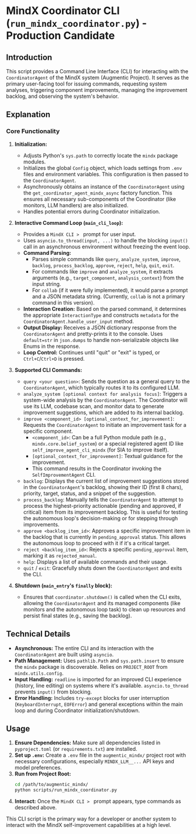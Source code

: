 # MindX Coordinator CLI (`run_mindx_coordinator.py`) - Production Candidate

## Introduction

This script provides a Command Line Interface (CLI) for interacting with the `CoordinatorAgent` of the MindX system (Augmentic Project). It serves as the primary user-facing tool for issuing commands, requesting system analyses, triggering component improvements, managing the improvement backlog, and observing the system's behavior.

## Explanation

### Core Functionality

1.  **Initialization:**
    *   Adjusts Python's `sys.path` to correctly locate the `mindx` package modules.
    *   Initializes the global `Config` object, which loads settings from `.env` files and environment variables. This configuration is then passed to the `CoordinatorAgent`.
    *   Asynchronously obtains an instance of the `CoordinatorAgent` using the `get_coordinator_agent_mindx_async` factory function. This ensures all necessary sub-components of the Coordinator (like monitors, LLM handlers) are also initialized.
    *   Handles potential errors during Coordinator initialization.

2.  **Interactive Command Loop (`main_cli_loop`):**
    *   Provides a `MindX CLI > ` prompt for user input.
    *   Uses `asyncio.to_thread(input, ...)` to handle the blocking `input()` call in an asynchronous environment without freezing the event loop.
    *   **Command Parsing:**
        *   Parses simple commands like `query`, `analyze_system`, `improve`, `backlog`, `process_backlog`, `approve`, `reject`, `help`, `quit`, `exit`.
        *   For commands like `improve` and `analyze_system`, it extracts arguments (e.g., `target_component`, `analysis_context`) from the input string.
        *   For `collab` (if it were fully implemented), it would parse a prompt and a JSON metadata string. (Currently, `collab` is not a primary command in this version).
    *   **Interaction Creation:** Based on the parsed command, it determines the appropriate `InteractionType` and constructs `metadata` for the `CoordinatorAgent.handle_user_input` method.
    *   **Output Display:** Receives a JSON dictionary response from the `CoordinatorAgent` and pretty-prints it to the console. Uses `default=str` in `json.dumps` to handle non-serializable objects like Enums in the response.
    *   **Loop Control:** Continues until "quit" or "exit" is typed, or `Ctrl+C`/`Ctrl+D` is pressed.

3.  **Supported CLI Commands:**
    *   `query <your question>`: Sends the question as a general query to the `CoordinatorAgent`, which typically routes it to its configured LLM.
    *   `analyze_system [optional context for analysis focus]`: Triggers a system-wide analysis by the `CoordinatorAgent`. The Coordinator will use its LLM, codebase scan, and monitor data to generate improvement suggestions, which are added to its internal backlog.
    *   `improve <component_id> [optional_context_for_improvement]`: Requests the `CoordinatorAgent` to initiate an improvement task for a specific component.
        -   `<component_id>`: Can be a full Python module path (e.g., `mindx.core.belief_system`) or a special registered agent ID like `self_improve_agent_cli_mindx` (for SIA to improve itself).
        -   `[optional_context_for_improvement]`: Textual guidance for the improvement.
        -   This command results in the Coordinator invoking the `SelfImprovementAgent` CLI.
    *   `backlog`: Displays the current list of improvement suggestions stored in the `CoordinatorAgent`'s backlog, showing their ID (first 8 chars), priority, target, status, and a snippet of the suggestion.
    *   `process_backlog`: Manually tells the `CoordinatorAgent` to attempt to process the highest-priority actionable (pending and approved, if critical) item from its improvement backlog. This is useful for testing the autonomous loop's decision-making or for stepping through improvements.
    *   `approve <backlog_item_id>`: Approves a specific improvement item in the backlog that is currently in `pending_approval` status. This allows the autonomous loop to proceed with it if it's a critical target.
    *   `reject <backlog_item_id>`: Rejects a specific `pending_approval` item, marking it as `rejected_manual`.
    *   `help`: Displays a list of available commands and their usage.
    *   `quit` / `exit`: Gracefully shuts down the `CoordinatorAgent` and exits the CLI.

4.  **Shutdown (`main_entry`'s `finally` block):**
    *   Ensures that `coordinator.shutdown()` is called when the CLI exits, allowing the `CoordinatorAgent` and its managed components (like monitors and the autonomous loop task) to clean up resources and persist final states (e.g., saving the backlog).

## Technical Details

-   **Asynchronous:** The entire CLI and its interaction with the `CoordinatorAgent` are built using `asyncio`.
-   **Path Management:** Uses `pathlib.Path` and `sys.path.insert` to ensure the `mindx` package is discoverable. Relies on `PROJECT_ROOT` from `mindx.utils.config`.
-   **Input Handling:** `readline` is imported for an improved CLI experience (history, line editing) on systems where it's available. `asyncio.to_thread` prevents `input()` from blocking.
-   **Error Handling:** Includes `try-except` blocks for user interruption (`KeyboardInterrupt`, `EOFError`) and general exceptions within the main loop and during Coordinator initialization/shutdown.

## Usage

1.  **Ensure Dependencies:** Make sure all dependencies listed in `pyproject.toml` (or `requirements.txt`) are installed.
2.  **Set up `.env`:** Create a `.env` file in the `augmentic_mindx/` project root with necessary configurations, especially `MINDX_LLM__...` API keys and model preferences.
3.  **Run from Project Root:**
    ```bash
    cd /path/to/augmentic_mindx/
    python scripts/run_mindx_coordinator.py
    ```
4.  **Interact:** Once the `MindX CLI > ` prompt appears, type commands as described above.

This CLI script is the primary way for a developer or another system to interact with the MindX self-improvement capabilities at a high level.
